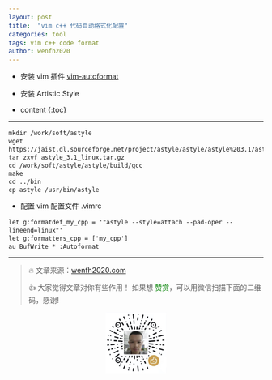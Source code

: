 ```yaml
---
layout: post
title:  "vim c++ 代码自动格式化配置"
categories: tool
tags: vim c++ code format
author: wenfh2020
---
```


* 安装 vim 插件 [vim-autoformat](https://github.com/Chiel92/vim-autoformat#default-formatprograms)
* 安装 Artistic Style



* content
{:toc}

---

```shell
mkdir /work/soft/astyle
wget https://jaist.dl.sourceforge.net/project/astyle/astyle/astyle%203.1/astyle_3.1_linux.tar.gz
tar zxvf astyle_3.1_linux.tar.gz
cd /work/soft/astyle/astyle/build/gcc
make
cd ../bin
cp astyle /usr/bin/astyle
```

* 配置 vim 配置文件 .vimrc

```shell
let g:formatdef_my_cpp = '"astyle --style=attach --pad-oper --lineend=linux"'
let g:formatters_cpp = ['my_cpp']
au BufWrite * :Autoformat
```

---

> 🔥 文章来源：[wenfh2020.com](https://wenfh2020.com/)
>
> 👍 大家觉得文章对你有些作用！ 如果想 <font color=green>赞赏</font>，可以用微信扫描下面的二维码，感谢!
<div align=center><img src="/images/2020-08-06-15-49-47.png" width="120"/></div>
